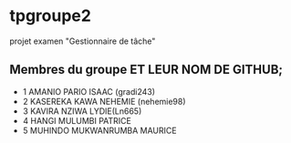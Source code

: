 # tpgroupe2
projet examen "Gestionnaire de tâche"
## Membres du groupe ET LEUR NOM DE GITHUB;
- 1 AMANIO PARIO ISAAC (gradi243)
- 2 KASEREKA KAWA NEHEMIE (nehemie98)
- 3 KAVIRA NZIWA LYDIE(Ln665)
- 4 HANGI MULUMBI PATRICE
- 5 MUHINDO MUKWANRUMBA MAURICE
